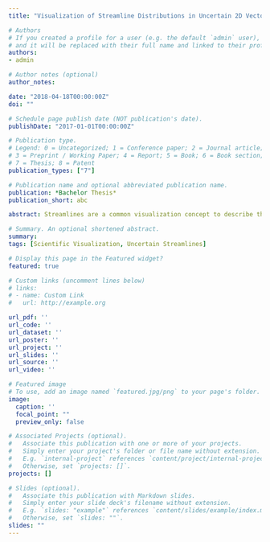 ```yaml
---
title: "Visualization of Streamline Distributions in Uncertain 2D Vector Fields"

# Authors
# If you created a profile for a user (e.g. the default `admin` user), write the username (folder name) here 
# and it will be replaced with their full name and linked to their profile.
authors:
- admin

# Author notes (optional)
author_notes:

date: "2018-04-18T00:00:00Z"
doi: ""

# Schedule page publish date (NOT publication's date).
publishDate: "2017-01-01T00:00:00Z"

# Publication type.
# Legend: 0 = Uncategorized; 1 = Conference paper; 2 = Journal article;
# 3 = Preprint / Working Paper; 4 = Report; 5 = Book; 6 = Book section;
# 7 = Thesis; 8 = Patent
publication_types: ["7"]

# Publication name and optional abbreviated publication name.
publication: *Bachelor Thesis*
publication_short: abc

abstract: Streamlines are a common visualization concept to describe the structure of vector fields, especially in computational fluid dynamics. With the introduction of uncertainty to vector fields, new techniques are required for streamline-based visualization. With the help of two-dimensional distribution fields, we track the particle density distributions on a cell-based grid over time, starting with a fixed particle density in a single cell. Additionally, we investigate a new aspect of uncertainty, so called domain-uncertainty. While uncertain vector fields store a probability distribution of vectors at every position, domain-uncertain data defines a unique certain vector at every position, however, the position itself is uncertain. In this thesis, domain-uncertain data is defined and problems that arise when dealing with such data are discussed. Furthermore, we analyse the behaviour of uncertain streamlines and of streamlines that are defined on an uncertain domain. Subsequently, we make use of distribution grids to analyse the structure of streamlines in regard to different, two-dimensional uncertain vector fields and apply our method to a test data set. Eventually, we employ space-time representation to provide an at-a-glance visualization of 2D streamlines in uncertain vector fields.

# Summary. An optional shortened abstract.
summary: 
tags: [Scientific Visualization, Uncertain Streamlines]

# Display this page in the Featured widget?
featured: true

# Custom links (uncomment lines below)
# links:
# - name: Custom Link
#   url: http://example.org

url_pdf: ''
url_code: ''
url_dataset: ''
url_poster: ''
url_project: ''
url_slides: ''
url_source: ''
url_video: ''

# Featured image
# To use, add an image named `featured.jpg/png` to your page's folder. 
image:
  caption: ''
  focal_point: ""
  preview_only: false

# Associated Projects (optional).
#   Associate this publication with one or more of your projects.
#   Simply enter your project's folder or file name without extension.
#   E.g. `internal-project` references `content/project/internal-project/index.md`.
#   Otherwise, set `projects: []`.
projects: []

# Slides (optional).
#   Associate this publication with Markdown slides.
#   Simply enter your slide deck's filename without extension.
#   E.g. `slides: "example"` references `content/slides/example/index.md`.
#   Otherwise, set `slides: ""`.
slides: ""
---
```

